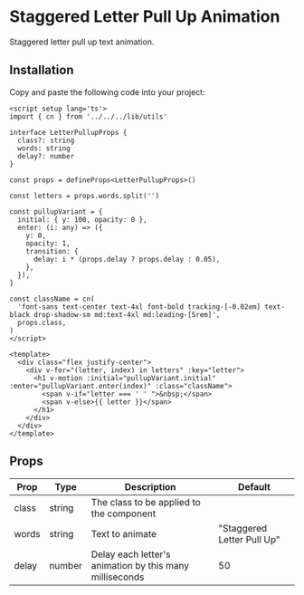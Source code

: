 # Staggered Letter Pull Up Animation

Staggered letter pull up text animation.

<demo src="../../src/example/letterUp/Demo.vue" srcCode="../../src/spark-ui-demos/letterUp/LetterUp.vue" />

## Installation

Copy and paste the following code into your project:

```vue [LetterPullUp.vue]
<script setup lang='ts'>
import { cn } from '../../../lib/utils'

interface LetterPullupProps {
  class?: string
  words: string
  delay?: number
}

const props = defineProps<LetterPullupProps>()

const letters = props.words.split('')

const pullupVariant = {
  initial: { y: 100, opacity: 0 },
  enter: (i: any) => ({
    y: 0,
    opacity: 1,
    transition: {
      delay: i * (props.delay ? props.delay : 0.05),
    },
  }),
}

const className = cn(
  'font-sans text-center text-4xl font-bold tracking-[-0.02em] text-black drop-shadow-sm md:text-4xl md:leading-[5rem]',
  props.class,
)
</script>

<template>
  <div class="flex justify-center">
    <div v-for="(letter, index) in letters" :key="letter">
      <h1 v-motion :initial="pullupVariant.initial" :enter="pullupVariant.enter(index)" :class="className">
        <span v-if="letter === ' ' ">&nbsp;</span>
        <span v-else>{{ letter }}</span>
      </h1>
    </div>
  </div>
</template>
```

## Props

| Prop  | Type   | Description                                             | Default                    |
| ----- | ------ | ------------------------------------------------------- | -------------------------- |
| class | string | The class to be applied to the component                |                            |
| words | string | Text to animate                                         | "Staggered Letter Pull Up" |
| delay | number | Delay each letter's animation by this many milliseconds | 50                         |
